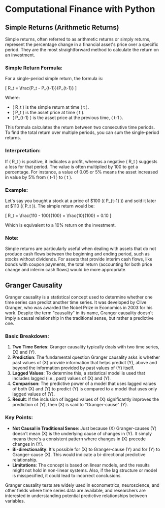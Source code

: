 # Computational Finance with Python

## Simple Returns (Arithmetic Returns)

Simple returns, often referred to as arithmetic returns or simply returns, represent the percentage change in a financial asset's price over a specific period. They are the most straightforward method to calculate the return on an investment.

### Simple Return Formula:

For a single-period simple return, the formula is:

\[ R_t = \frac{P_t - P_{t-1}}{P_{t-1}} \]

Where:
- \( R_t \) is the simple return at time \( t \).
- \( P_t \) is the asset price at time \( t \).
- \( P_{t-1} \) is the asset price at the previous time, \( t-1 \).

This formula calculates the return between two consecutive time periods. To find the total return over multiple periods, you can sum the single-period returns.

### Interpretation:

If \( R_t \) is positive, it indicates a profit, whereas a negative \( R_t \) suggests a loss for that period. The value is often multiplied by 100 to get a percentage. For instance, a value of 0.05 or 5% means the asset increased in value by 5% from \( t-1 \) to \( t \).

### Example:

Let's say you bought a stock at a price of $100 (\( P_{t-1} \)) and sold it later at $110 (\( P_t \)). The simple return would be:

\[ R_t = \frac{110 - 100}{100} = \frac{10}{100} = 0.10 \]

Which is equivalent to a 10% return on the investment.

### Note:

Simple returns are particularly useful when dealing with assets that do not produce cash flows between the beginning and ending period, such as stocks without dividends. For assets that provide interim cash flows, like bonds with coupon payments, the total return (accounting for both price change and interim cash flows) would be more appropriate.


## Granger Causality

Granger causality is a statistical concept used to determine whether one time series can predict another time series. It was developed by Clive Granger, who was awarded the Nobel Prize in Economics in 2003 for his work. Despite the term "causality" in its name, Granger causality doesn't imply a causal relationship in the traditional sense, but rather a predictive one.

### Basic Breakdown:

1. **Two Time Series**: Granger causality typically deals with two time series, \(X\) and \(Y\).
2. **Prediction**: The fundamental question Granger causality asks is whether past values of \(X\) provide information that helps predict \(Y\), above and beyond the information provided by past values of \(Y\) itself.
3. **Lagged Values**: To determine this, a statistical model is used that includes lagged (i.e., past) values of \(X\) and \(Y\).
4. **Comparison**: The predictive power of a model that uses lagged values of both \(X\) and \(Y\) to predict \(Y\) is compared to a model that uses only lagged values of \(Y\).
5. **Result**: If the inclusion of lagged values of \(X\) significantly improves the prediction of \(Y\), then \(X\) is said to "Granger-cause" \(Y\).

### Key Points:

- **Not Causal in Traditional Sense**: Just because \(X\) Granger-causes \(Y\) doesn't mean \(X\) is the underlying cause of changes in \(Y\). It simply means there's a consistent pattern where changes in \(X\) precede changes in \(Y\).
- **Bi-directionality**: It's possible for \(X\) to Granger-cause \(Y\) and for \(Y\) to Granger-cause \(X\). This would indicate a bi-directional predictive relationship.
- **Limitations**: The concept is based on linear models, and the results might not hold in non-linear systems. Also, if the lag structure or model is misspecified, it could lead to incorrect conclusions.

Granger causality tests are widely used in econometrics, neuroscience, and other fields where time series data are available, and researchers are interested in understanding potential predictive relationships between variables.
